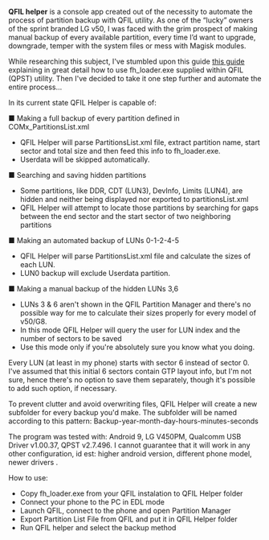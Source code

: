 <b>QFIL helper</b> is a console app created out of the necessity to automate the process of partition backup with QFIL utility.  As one of the “lucky” owners of the sprint branded LG v50, I was faced with the grim prospect of making manual backup of every available partition, every time I’d want to upgrade, downgrade, temper with the system files or mess with Magisk modules. 

While researching this subject, I've stumbled upon this guide [this guide](https://forum.xda-developers.com/t/tutorial-full-flash-backup-and-restore.4362809/) explaining in great detail how to use fh_loader.exe supplied within QFIL (QPST) utility. Then I've decided to take it one step further and automate the entire process…

In its current state QFIL Helper is capable of:

■ Making a full backup of every partition defined in COMx_PartitionsList.xml
<ul>
<li>	QFIL Helper will parse PartitionsList.xml file, extract partition name, start sector and total size and then feed this info to fh_loader.exe. </li>
<li>	Userdata will be skipped automatically. </li>
</ul>

■ Searching and saving hidden partitions
<ul>
<li>	Some partitions, like DDR, CDT  (LUN3), DevInfo, Limits (LUN4),  are hidden and neither being displayed nor exported to partitionsList.xml</li>
<li>		QFIL Helper will attempt to locate those partitions by searching for gaps between the end sector and the start sector of two neighboring partitions</li>
</ul>

■ Making an automated backup of LUNs 0-1-2-4-5
<ul>
<li>QFIL Helper will parse PartitionsList.xml file and calculate the sizes of each LUN.</li>
<li>LUN0 backup will exclude Userdata partition.</li>
</ul>

■ Making a manual backup of the hidden LUNs 3,6
<ul>
<li>LUNs 3 & 6 aren't shown in the QFIL Partition Manager and there's no possible way for me to calculate their sizes properly for every model of v50/G8.</li>
<li>In this mode QFIL Helper will query the user for LUN index and the number of sectors to be saved</li>
<li>Use this mode only if you're absolutely sure you know what you doing.</li>
</ul>

Every LUN (at least in my phone) starts with sector 6 instead of sector 0. I've assumed that this initial 6 sectors contain GTP layout info, but I'm not sure, hence there's no option to save them separately, though it's possible to add such option, if necessary.

To prevent clutter and avoid overwriting files, QFIL Helper will create a new subfolder for every backup you'd make. The subfolder will be named according to this pattern: 
Backup-year-month-day-hours-minutes-seconds

The program was tested with: Android 9, LG V450PM, Qualcomm USB Driver v1.00.37, QPST v2.7.496. I cannot guarantee that it will work in any other configuration, id est: higher android version, different phone model, newer drivers .

How to use:
<ul>
<li>Copy fh_loader.exe from your QFIL instalation to QFIL Helper folder</li>
<li>Connect your phone to the PC in EDL mode</li>
<li>Launch QFIL, connect to the phone and open Partition Manager</li>
<li>Export Partition List File from QFIL and put it in QFIL Helper folder</li>
<li>Run QFIL helper and select the backup method</li>
</ul>

